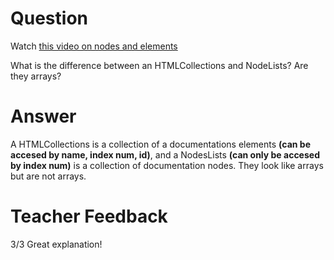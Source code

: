 # Question
Watch [this video on nodes and elements](https://www.youtube.com/watch?v=rhvec8cXLlo)

What is the difference between an HTMLCollections and NodeLists? Are they arrays?

# Answer
A HTMLCollections is a collection of a documentations elements **(can be accesed by name, index num, id)**, and a NodesLists **(can only be accesed by index num)** is a collection of documentation nodes. They look like arrays but are not arrays.

# Teacher Feedback
3/3
Great explanation!